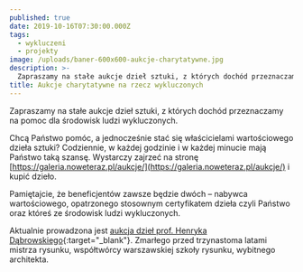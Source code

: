```yaml
---
published: true
date: 2019-10-16T07:30:00.000Z
tags:
  - wykluczeni
  - projekty
image: /uploads/baner-600x600-aukcje-charytatywne.jpg
description: >-
  Zapraszamy na stałe aukcje dzieł sztuki, z których dochód przeznaczamy na pomoc dla środowisk ludzi wykluczonych.
title: Aukcje charytatywne na rzecz wykluczonych
---
```


Zapraszamy na stałe aukcje dzieł sztuki, z których dochód przeznaczamy na pomoc dla środowisk ludzi wykluczonych. 


Chcą Państwo pomóc, a jednocześnie stać się właścicielami wartościowego dzieła sztuki? Codziennie, w każdej godzinie i w każdej minucie mają Państwo taką szansę. Wystarczy zajrzeć na stronę [https://galeria.noweteraz.pl/aukcje/](https://galeria.noweteraz.pl/aukcje/) i kupić dzieło.

Pamiętajcie, że beneficjentów zawsze będzie dwóch – nabywca wartościowego, opatrzonego stosownym certyfikatem dzieła czyli Państwo oraz któreś ze środowisk ludzi wykluczonych.

Aktualnie prowadzona jest [aukcja dzieł prof. Henryka Dąbrowskiego](https://pl.wikipedia.org/wiki/Henryk_D%C4%85browski_(architekt)){:target="_blank"}. Zmarłego przed trzynastoma latami mistrza rysunku, współtwórcy warszawskiej szkoły rysunku, wybitnego architekta.